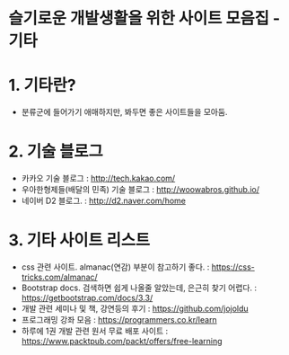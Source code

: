 # 슬기로운 개발생활을 위한 사이트 모음집 - 기타

# 1. 기타란?
 - 분류군에 들어가기 애매하지만, 봐두면 좋은 사이트들을 모아둠.

# 2. 기술 블로그
 - 카카오 기술 블로그 : http://tech.kakao.com/
 - 우아한형제들(배달의 민족) 기술 블로그 : http://woowabros.github.io/
 - 네이버 D2 블로그. : http://d2.naver.com/home

# 3. 기타 사이트 리스트
 - css 관련 사이트. almanac(연감) 부분이 참고하기 좋다. :  https://css-tricks.com/almanac/
 - Bootstrap docs. 검색하면 쉽게 나올줄 알았는데, 은근히 찾기 어렵다. : https://getbootstrap.com/docs/3.3/
 - 개발 관련 세미나 및 책, 강연등의 후기 : https://github.com/jojoldu
 - 프로그래밍 강좌 모음 : https://programmers.co.kr/learn
 - 하루에 1권 개발 관련 원서 무료 배포 사이트 : https://www.packtpub.com/packt/offers/free-learning
